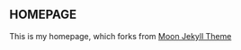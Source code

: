 ## HOMEPAGE
This is my homepage, which forks from [Moon Jekyll Theme](https://taylantatli.github.io/Moon)
